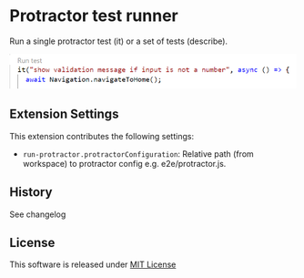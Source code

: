 # Protractor test runner

Run a single protractor test (it) or a set of tests (describe).

![Run test](images/runTest.PNG)

## Extension Settings

This extension contributes the following settings:

* `run-protractor.protractorConfiguration`: Relative path (from workspace) to protractor config e.g. e2e/protractor.js.

## History
See changelog

## License
This software is released under [MIT License](http://www.opensource.org/licenses/mit-license.php)
